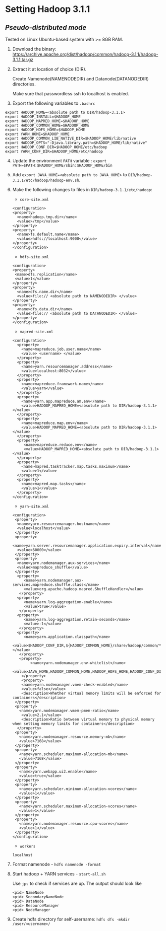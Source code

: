 # Setting Hadoop 3.1.1 
## *Pseudo-distributed mode*

Tested on Linux Ubuntu-based system with >= 8GB RAM.

1. Download the binary: https://archive.apache.org/dist/hadoop/common/hadoop-3.1.1/hadoop-3.1.1.tar.gz

2. Extract it at location of choice (DIR).
   
   Create Namenode(NAMENODEDIR) and Datanode(DATANODEDIR) directories.
   
   Make sure that passwordless ssh to localhost is enabled.


3. Export the following variables to `.bashrc`
```
export HADOOP_HOME=<absolute path to DIR/hadoop-3.1.1>
export HADOOP_INSTALL=$HADOOP_HOME
export HADOOP_MAPRED_HOME=$HADOOP_HOME
export HADOOP_COMMON_HOME=$HADOOP_HOME
export HADOOP_HDFS_HOME=$HADOOP_HOME
export YARN_HOME=$HADOOP_HOME
export HADOOP_COMMON_LIB_NATIVE_DIR=$HADOOP_HOME/lib/native
export HADOOP_OPTS="-Djava.library.path=$HADOOP_HOME/lib/native"
export HADOOP_CONF_DIR=$HADOOP_HOME/etc/hadoop
export YARN_CONF_DIR=$HADOOP_HOME/etc/hadoop
```

4. Update the environment `PATH` variable : `export PATH=$PATH:$HADOOP_HOME/sbin:$HADOOP_HOME/bin`

5. Add `export JAVA_HOME=<absolute path to JAVA_HOME>` to `DIR/hadoop-3.1.1/etc/hadoop/hadoop-env.sh`.

6. Make the following changes to files in `DIR/hadoop-3.1.1/etc/hadoop`:
    - `core-site.xml`
    ```
    <configuration>
    <property>
      <name>hadoop.tmp.dir</name>
      <value>/tmp</value>
    </property>
    <property>
      <name>fs.default.name</name>
      <value>hdfs://localhost:9000</value>
    </property>
    </configuration>
    ```
    - `hdfs-site.xml`
    ```
    <configuration>
    <property>
     <name>dfs.replication</name>
     <value>1</value>
    </property>
    <property>
      <name>dfs.name.dir</name>
      <value>file:// <absolute path to NAMENODEDIR> </value>
    </property>
    <property>
      <name>dfs.data.dir</name>
      <value>file:// <absolute path to DATANODEDIR> </value>
    </property>
    </configuration>
    ```
    - `mapred-site.xml`
    ```
    <configuration>
      <property>
        <name>mapreduce.job.user.name</name>
        <value> <username> </value>
      </property>
      <property>
        <name>yarn.resourcemanager.address</name>
        <value>localhost:8032</value>
      </property>
      <property>
        <name>mapreduce.framework.name</name>
        <value>yarn</value>
      </property>
      <property>
        <name>yarn.app.mapreduce.am.env</name>
        <value>HADOOP_MAPRED_HOME=<absolute path to DIR/hadoop-3.1.1></value>
      </property>
      <property>
        <name>mapreduce.map.env</name>
        <value>HADOOP_MAPRED_HOME=<absolute path to DIR/hadoop-3.1.1></value>
      </property>
      <property>
         <name>mapreduce.reduce.env</name>
         <value>HADOOP_MAPRED_HOME=<absolute path to DIR/hadoop-3.1.1></value>
      </property>
      <property>
        <name>mapred.tasktracker.map.tasks.maximum</name>
        <value>1</value>
      </property>
      <property>
        <name>mapred.map.tasks</name>
        <value>1</value>
      </property>
    </configuration>
    ```
    - `yarn-site.xml`
    ```
    <configuration>
     <property>
      <name>yarn.resourcemanager.hostname</name>
      <value>localhost</value>
     </property>
     <property>
      <name>yarn.server.resourcemanager.application.expiry.interval</name>
      <value>60000</value>
     </property>
     <property>
      <name>yarn.nodemanager.aux-services</name>
      <value>mapreduce_shuffle</value>
     </property>
      <property>
         <name>yarn.nodemanager.aux-services.mapreduce.shuffle.class</name>
         <value>org.apache.hadoop.mapred.ShuffleHandler</value>
       </property>
      <property>
         <name>yarn.log-aggregation-enable</name>
         <value>true</value>
       </property>
      <property>
         <name>yarn.log-aggregation.retain-seconds</name>
         <value>-1</value>
       </property>
      <property>
         <name>yarn.application.classpath</name>
       <value>$HADOOP_CONF_DIR,${HADOOP_COMMON_HOME}/share/hadoop/common/*,${HADOOP_COMMON_HOME}/share/hadoop/common/lib/*,${HADOOP_HDFS_HOME}/share/hadoop/hdfs/*,${HADOOP_HDFS_HOME}/share/hadoop/hdfs/lib/*,${HADOOP_MAPRED_HOME}/share/hadoop/mapreduce/*,${HADOOP_MAPRED_HOME}/share/hadoop/mapreduce/lib/*,${HADOOP_YARN_HOME}/share/hadoop/yarn/*,${HADOOP_YARN_HOME}/share/hadoop/yarn/lib/*</value>
       </property>
       <property>
            <name>yarn.nodemanager.env-whitelist</name>
            <value>JAVA_HOME,HADOOP_COMMON_HOME,HADOOP_HDFS_HOME,HADOOP_CONF_DIR,CLASSPATH_PREPEND_DISTCACHE,HADOOP_YARN_HOME,HADOOP_MAPRED_HOME</value>
        </property>
        <property>
        <name>yarn.nodemanager.vmem-check-enabled</name>
        <value>false</value>
        <description>Whether virtual memory limits will be enforced for containers</description>
     </property>
     <property>
       <name>yarn.nodemanager.vmem-pmem-ratio</name>
        <value>2.1</value>
        <description>Ratio between virtual memory to physical memory when setting memory limits for containers</description>
      </property>
     <property>
       <name>yarn.nodemanager.resource.memory-mb</name>
       <value>7168</value>
     </property>
     <property>
       <name>yarn.scheduler.maximum-allocation-mb</name>
       <value>7168</value>
     </property>
     <property>
       <name>yarn.webapp.ui2.enable</name>
       <value>true</value>
     </property>
     <property>
       <name>yarn.scheduler.minimum-allocation-vcores</name>
       <value>1</value>
     </property>
     <property>
       <name>yarn.scheduler.maximum-allocation-vcores</name>
       <value>1</value>
     </property>
     <property>
       <name>yarn.nodemanager.resource.cpu-vcores</name>
       <value>1</value>
     </property>
    </configuration>
    ```
    - `workers`
    ```
    localhost
    ```
7. Format namenode - `hdfs namenode -format`
8. 
   Start hadoop + YARN services - `start-all.sh`
   
   Use `jps` to check if services are up. The output should look like
   ```
   <pid> NameNode
   <pid> SecondaryNameNode
   <pid> DataNode
   <pid> ResourceManager
   <pid> NodeManager
   ```

8. Create hdfs directory for self-username: `hdfs dfs -mkdir /user/<username>/`
